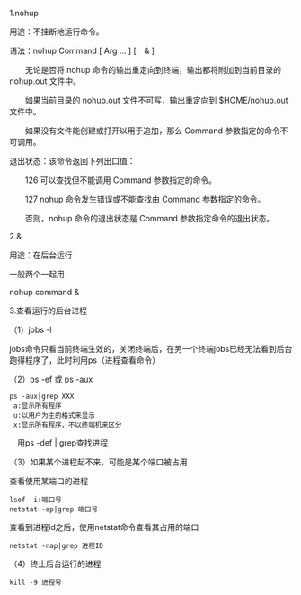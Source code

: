 1.nohup

用途：不挂断地运行命令。

语法：nohup Command [ Arg … ] [　& ]

　　无论是否将 nohup 命令的输出重定向到终端，输出都将附加到当前目录的 nohup.out 文件中。

　　如果当前目录的 nohup.out 文件不可写，输出重定向到 $HOME/nohup.out 文件中。

　　如果没有文件能创建或打开以用于追加，那么 Command 参数指定的命令不可调用。

退出状态：该命令返回下列出口值：

　　126 可以查找但不能调用 Command 参数指定的命令。 　

　　127 nohup 命令发生错误或不能查找由 Command 参数指定的命令。 　

　　否则，nohup 命令的退出状态是 Command 参数指定命令的退出状态。

2.&

用途：在后台运行

一般两个一起用

nohup command &

3.查看运行的后台进程

（1）jobs -l

jobs命令只看当前终端生效的，关闭终端后，在另一个终端jobs已经无法看到后台跑得程序了，此时利用ps（进程查看命令）

（2）ps -ef  或  ps -aux

```
ps -aux|grep XXX
 a:显示所有程序 
 u:以用户为主的格式来显示 
 x:显示所有程序，不以终端机来区分
```

　用ps -def | grep查找进程

（3）如果某个进程起不来，可能是某个端口被占用

查看使用某端口的进程

```
lsof -i:端口号
netstat -ap|grep 端口号
```

查看到进程id之后，使用netstat命令查看其占用的端口

```
netstat -nap|grep 进程ID
```

（4）终止后台运行的进程

```
kill -9 进程号
```